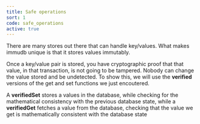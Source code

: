```yaml
---
title: Safe operations
sort: 1
code: safe_operations
active: true
---
```


There are many stores out there that can handle key/values. What makes immudb unique is that it stores values immutably.

Once a key/value pair is stored, you have cryptographic proof that that value, in that transaction, is not going to be tampered. Nobody can change the value stored and be undetected. To show this, we will use the **verified** versions of the get and set functions we just encoutered.

A **verifiedSet** stores a values in the database, while checking for the mathematical consistency with the previous database state, while a **verifiedGet** fetches a value from the database, checking that the value we get is mathematically consistent with the database state
